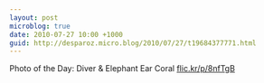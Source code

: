 ```yaml
---
layout: post
microblog: true
date: 2010-07-27 10:00 +1000
guid: http://desparoz.micro.blog/2010/07/27/t19684377771.html
---
```

Photo of the Day: Diver &amp; Elephant Ear Coral [flic.kr/p/8nfTgB](http://flic.kr/p/8nfTgB)
